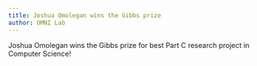 ```yaml
---
title: Joshua Omolegan wins the Gibbs prize
author: OMNI Lab
---
```


Joshua Omolegan wins the Gibbs prize for best Part C research project in Computer Science!
